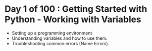 # Day 1 of 100 : Getting Started with Python - Working with Variables
- Setting up a programming environment
- Understanding variables and how to use them.    
- Troubleshooting common errors (Name Errors).  
